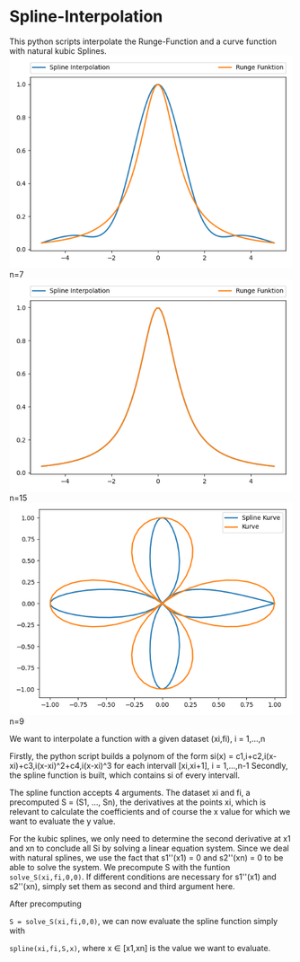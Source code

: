 # Spline-Interpolation
This python scripts interpolate the Runge-Function and a curve function with natural kubic Splines.
![Spline auf Runge mit n=7](https://github.com/nokitoino/Spline-Interpolation/blob/main/myplot.png "n=7 datasets")
  n=7
![Spline auf Kurve mit n=15](https://github.com/nokitoino/Spline-Interpolation/blob/main/myplot1.png "n=15 datasets")
  n=15
![Spline auf Kurve mit n=9](https://github.com/nokitoino/Spline-Interpolation/blob/main/myplot2.png "n=9 datasets")
  n=9

We want to interpolate a function with a given dataset (xi,fi), i = 1,...,n

Firstly, the python script builds a polynom of the form si(x) = c1,i+c2,i(x-xi)+c3,i(x-xi)^2+c4,i(x-xi)^3 for each intervall [xi,xi+1], i = 1,...,n-1
Secondly, the spline function is built, which contains si of every intervall.


The spline function accepts 4 arguments.
The dataset xi and fi, a precomputed S = (S1, ..., Sn), the derivatives at the points xi, which is relevant to calculate the coefficients and of course the x value for which we want to evaluate the y value.

For the kubic splines, we only need to determine the second derivative at x1 and xn to conclude all Si by solving a linear equation system.
Since we deal with natural splines, we use the fact that s1''(x1) = 0 and s2''(xn) = 0 to be able to solve the system.
We precompute S with the funtion ```solve_S(xi,fi,0,0)```.
If different conditions are necessary for s1''(x1) and s2''(xn), simply set them as second and third argument here.

After precomputing 

```S = solve_S(xi,fi,0,0)```,
we can now evaluate the spline function simply with

```spline(xi,fi,S,x)```,
where x ∈ [x1,xn] is the value we want to evaluate.


